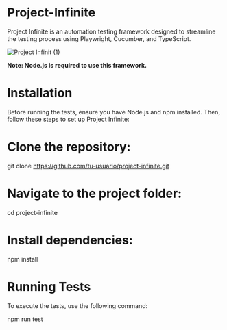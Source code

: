 # Project-Infinite

Project Infinite is an automation testing framework designed to streamline the testing process using Playwright, Cucumber, and TypeScript.

![Project Infinit (1)](https://github.com/armadaautomationteam/Project-Infinite/assets/149462281/cf0ffd43-6154-4071-afe2-3147e7421859)

**Note: Node.js is required to use this framework.**

# Installation
Before running the tests, ensure you have Node.js and npm installed. Then, follow these steps to set up Project Infinite:

# Clone the repository:
git clone https://github.com/tu-usuario/project-infinite.git

# Navigate to the project folder:
cd project-infinite

# Install dependencies:
npm install

# Running Tests
To execute the tests, use the following command:

npm run test
